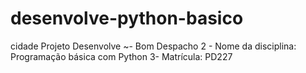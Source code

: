 # desenvolve-python-basico
cidade Projeto Desenvolve ~- Bom Despacho  2 - Nome da disciplina: Programação básica com Python 3- Matrícula: PD227
